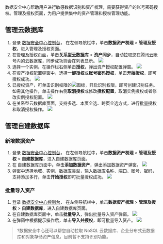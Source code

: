 数据安全中心帮助用户进行敏感数据识别和资产梳理，需要获得资产的账号密码授权。管理及授权页面，为用户提供集中的资产管理和授权管理功能。

## 管理云数据库
1. 登录 [数据安全中心控制台](https://console.cloud.tencent.com/dsgc/overview)，	在左侧导航栏中，单击**数据资产梳理** > **管理及授权**，进入管理及授权页面。
2. 在管理及授权页面，单击**关系型云数据库** > **资产同步**，自动拉取您在腾讯云账号内的云数据库，同步成功则会在列表显示。 
![](https://qcloudimg.tencent-cloud.cn/raw/6246d0c3d18111cd47fd4c56775034ca.png)
3.	选择一个实例，在操作栏右侧单击**授权**，弹出资产授权配置弹窗。
![](https://main.qcloudimg.com/raw/99f587589ea32a45b5bbdfc41c1887fe.png)
4.	在资产授权配置弹窗中，选择**一键授权**或**账号密码授权**，单击**开始授权**，即可授权成功。
![](https://main.qcloudimg.com/raw/e580ba608212499811c2391eec779ccf.png)
5. 已授权资产，可单击识别权限的![](https://main.qcloudimg.com/raw/2baf4618fc0e75c015ca3d04abdad5ee.png)图标，开启识别权限，即可创建识别任务。如需其他操作，单击操作右侧**取消授权**或修改**授权配置**，取消实例授权或者修改实例授权配置。
![](https://main.qcloudimg.com/raw/26a224637ca689fa90b870525189d5bc.png)
6. 在关系型云数据库页面，支持多选、本页全选、跨页全选方式，进行批量授权和取消授权操作。
![](https://qcloudimg.tencent-cloud.cn/raw/5da7d0bbb86c33c3c40c9e4e5891aeed.png)

## 管理自建数据库
### 新增数据资产
1.  登录 [数据安全中心控制台](https://console.cloud.tencent.com/dsgc/overview)，	在左侧导航栏中，单击**数据资产梳理** > **管理及授权** > **自建数据库**，进入自建数据库页面。
2. 在 自建数据库页面中，单击**添加数据资产**，弹出添加数据资产弹窗。
![](https://qcloudimg.tencent-cloud.cn/raw/30a7a6dfec9658e2854849191334ff15.png)
3. 弹窗中选择地域、实例、数据库类型，输入数据库名称、端口、账号、密码，支持添加多行，单击**开始授权**即可批量授权成功。 
![](https://qcloudimg.tencent-cloud.cn/raw/ccf44ce293e408b2f23ee4ae823ea3d7.png)

### 批量导入资产
1.  登录 [数据安全中心控制台](https://console.cloud.tencent.com/dsgc/overview)，	在左侧导航栏中，单击**数据资产梳理** > **管理及授权** > **自建数据库**，进入自建数据库页面。
2. 在自建数据库页面中，单击**批量导入**，弹出批量导入资产弹窗。
![](https://qcloudimg.tencent-cloud.cn/raw/e2db053844e386bc9add7745dd745abd.png)
3. 在弹窗中根据提示操作后，单击**导入并授权**，即可批量导入资产。
![](https://qcloudimg.tencent-cloud.cn/raw/072f474a15a7329bd331a447a3fc27b3.png)
>?数据安全中心还可以帮您自动拉取 NoSQL 云数据库、企业分布式云数据库和对象存储资产信息，目前暂不支持识别功能。

